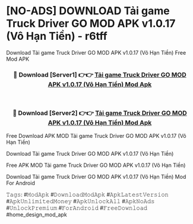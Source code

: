 # [NO-ADS] DOWNLOAD Tải game Truck Driver GO MOD APK v1.0.17 (Vô Hạn Tiền) - r6tff
Download Tải game Truck Driver GO MOD APK v1.0.17 (Vô Hạn Tiền) Free Mod APK

<div align="center">
<h3>🔴 Download [Server1] 👉👉 <a href="https://apk-comot.site?title=Tải_game_Truck_Driver_GO_MOD_APK_v1.0.17_(Vô_Hạn_Tiền)">Tải game Truck Driver GO MOD APK v1.0.17 (Vô Hạn Tiền) Mod Apk</a></h3><br>

<h3>🔴 Download [Server2] 👉👉 <a href="https://apk-comot.site?title=Tải_game_Truck_Driver_GO_MOD_APK_v1.0.17_(Vô_Hạn_Tiền)">Tải game Truck Driver GO MOD APK v1.0.17 (Vô Hạn Tiền) Mod Apk</a></h3>
</div>


Free Download APK MOD Tải game Truck Driver GO MOD APK v1.0.17 (Vô Hạn Tiền)

Download Tải game Truck Driver GO MOD APK v1.0.17 (Vô Hạn Tiền) 

Free APK MOD Tải game Truck Driver GO MOD APK v1.0.17 (Vô Hạn Tiền) 

Download Tải game Truck Driver GO MOD APK v1.0.17 (Vô Hạn Tiền) Mod For Android

𝚃𝚊𝚐𝚜: #𝙼𝚘𝚍𝙰𝚙𝚔 #𝙳𝚘𝚠𝚗𝚕𝚘𝚊𝚍𝙼𝚘𝚍𝙰𝚙𝚔 #𝙰𝚙𝚔𝙻𝚊𝚝𝚎𝚜𝚝𝚅𝚎𝚛𝚜𝚒𝚘𝚗 #𝙰𝚙𝚔𝚄𝚗𝚕𝚒𝚖𝚒𝚝𝚎𝚍𝙼𝚘𝚗𝚎𝚢 #𝙰𝚙𝚔𝚄𝚗𝚕𝚘𝚌𝚔𝙰𝚕𝚕 #𝙰𝚙𝚔𝙽𝚘𝙰𝚍𝚜 #𝚄𝚗𝚕𝚘𝚌𝚔𝙿𝚛𝚎𝚖𝚒𝚞𝚖 #𝙵𝚘𝚛𝙰𝚗𝚍𝚛𝚘𝚒𝚍 #𝙵𝚛𝚎𝚎𝙳𝚘𝚠𝚗𝚕𝚘𝚊𝚍 #home_design_mod_apk